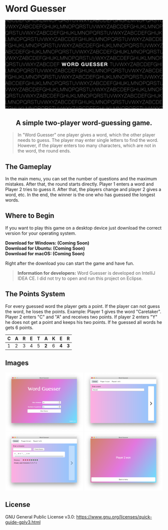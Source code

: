 # Word Guesser
![Preview](README_IMGS/previewImage1.png)

<h2 align="center">
    A simple two-player word-guessing game.
</h2>

>In "Word Guesser" one player gives a word, which the other player needs to guess. The player may enter single letters to find the word. However, if the player enters too many characters, which are not in the word, the round ends.

## The Gameplay
In the main menu, you can set the number of questions and the maximum mistakes. After that, the round starts directly. Player 1 enters a word and Player 2 tries to guess it. After that, the players change and player 2 gives a word, etc. In the end, the winner is the one who has guessed the longest words.

## Where to Begin
If you want to play this game on a desktop device just download the correct version for your operating system.

**Download for Windows: (Coming Soon)** <br>
**Download for Ubuntu: (Coming Soon)** <br>
**Download for macOS: (Coming Soon)**

Right after the download you can start the game and have fun.

>**Information for developers:** Word Guesser is developed on IntelliJ IDEA CE. I did not try to open and run this project on Eclipse.

## The Points System
For every guessed word the player gets a point. If the player can not guess the word, he loses the points. Example:
Player 1 gives the word "Caretaker". Player 2 enters "C" and "A" and receives two points. If player 2 enters "Y" he does not get a point and keeps his two points. If he guessed all words he gets 6 points.

|C|A|R|E|T|A|    K   |E|R|
|-|-|-|-|-|-|--------|-|-|
|1|2|3|4|5|<b>2</b>|6|<b>4</b>|<b>3</b>|

## Images
<p>
  <img src="README_IMGS/previewImage2.png" width="49.5%" alt="Main menu"/>
  <img src="README_IMGS/previewImage3.png" width="49.5%" alt="Set question"/> 
  <img src="README_IMGS/previewImage4.png" width="49.5%" alt="Ask question"/>
  <img src="README_IMGS/previewImage5.png" width="49.5%" alt="Player 2 won"/>
</p>

## License
GNU General Public License v3.0: https://www.gnu.org/licenses/quick-guide-gplv3.html